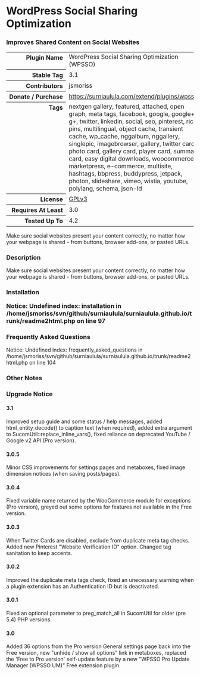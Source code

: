 <h1>WordPress Social Sharing Optimization</h1><h3>Improves Shared Content on Social Websites</h3>

<table>
<tr><th align="right" valign="top" nowrap>Plugin Name</th><td>WordPress Social Sharing Optimization (WPSSO)</td></tr>
<tr><th align="right" valign="top" nowrap>Stable Tag</th><td>3.1</td></tr>
<tr><th align="right" valign="top" nowrap>Contributors</th><td>jsmoriss</td></tr>
<tr><th align="right" valign="top" nowrap>Donate / Purchase</th><td><a href="https://surniaulula.com/extend/plugins/wpsso/">https://surniaulula.com/extend/plugins/wpsso/</a></td></tr>
<tr><th align="right" valign="top" nowrap>Tags</th><td>nextgen gallery, featured, attached, open graph, meta tags, facebook, google, google+, g+, twitter, linkedin, social, seo, pinterest, rich pins, multilingual, object cache, transient cache, wp_cache, nggalbum, nggallery, singlepic, imagebrowser, gallery, twitter cards, photo card, gallery card, player card, summary card, easy digital downloads, woocommerce, marketpress, e-commerce, multisite, hashtags, bbpress, buddypress, jetpack, photon, slideshare, vimeo, wistia, youtube, polylang, schema, json-ld</td></tr>
<tr><th align="right" valign="top" nowrap>License</th><td><a href="http://www.gnu.org/licenses/gpl.txt">GPLv3</a></td></tr>
<tr><th align="right" valign="top" nowrap>Requires At Least</th><td>3.0</td></tr>
<tr><th align="right" valign="top" nowrap>Tested Up To</th><td>4.2</td></tr>
</table>

<p>Make sure social websites present your content correctly, no matter how your webpage is shared - from buttons, browser add-ons, or pasted URLs.</p>

<h3>Description</h3>

<p>Make sure social websites present your content correctly, no matter how your webpage is shared - from buttons, browser add-ons, or pasted URLs.</p>


<h3>Installation</p>


Notice: Undefined index: installation in /home/jsmoriss/svn/github/surniaulula/surniaulula.github.io/trunk/readme2html.php on line 97


<h3>Frequently Asked Questions</h3>


Notice: Undefined index: frequently_asked_questions in /home/jsmoriss/svn/github/surniaulula/surniaulula.github.io/trunk/readme2html.php on line 104


<h3>Other Notes</h3>

<h3>Upgrade Notice</h3>
<h4>3.1</h4>

<p>Improved setup guide and some status / help messages, added html_entity_decode() to caption text (when required), added extra argument to SucomUtil::replace_inline_vars(), fixed reliance on deprecated YouTube / Google v2 API (Pro version).</p>

<h4>3.0.5</h4>

<p>Minor CSS improvements for settings pages and metaboxes, fixed image dimension notices (when saving posts/pages).</p>

<h4>3.0.4</h4>

<p>Fixed variable name returned by the WooCommerce module for exceptions (Pro version), greyed out some options for features not available in the Free version.</p>

<h4>3.0.3</h4>

<p>When Twitter Cards are disabled, exclude from duplicate meta tag checks. Added new Pinterest "Website Verification ID" option. Changed tag sanitation to keep accents.</p>

<h4>3.0.2</h4>

<p>Improved the duplicate meta tags check, fixed an unecessary warning when a plugin extension has an Authentication ID but is deactivated.</p>

<h4>3.0.1</h4>

<p>Fixed an optional parameter to preg_match_all in SucomUtil for older (pre 5.4) PHP versions.</p>

<h4>3.0</h4>

<p>Added 36 options from the Pro version General settings page back into the Free version, new "unhide / show all options" link in metaboxes, replaced the 'Free to Pro version' self-update feature by a new "WPSSO Pro Update Manager (WPSSO UM)" Free extension plugin.</p>

